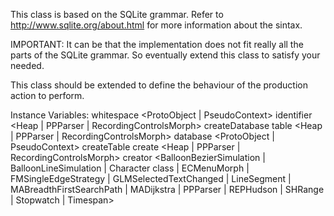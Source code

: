 This class is based on the SQLite grammar. Refer to http://www.sqlite.org/about.html for more information about the sintax. 

IMPORTANT: It can be that the implementation does not fit really all the parts of the SQLite grammar. So eventually extend this class to satisfy  your needed.

This class should be extended to define the behaviour of the production action to perform.

Instance Variables:
	whitespace	<ProtoObject | PseudoContext>
	identifier	<Heap | PPParser | RecordingControlsMorph>
	createDatabase	<PPParser>
	table	<Heap | PPParser | RecordingControlsMorph>
	database	<ProtoObject | PseudoContext>
	createTable	<PPParser>
	create	<Heap | PPParser | RecordingControlsMorph>
	creator	<BalloonBezierSimulation | BalloonLineSimulation | Character class | ECMenuMorph | FMSingleEdgeStrategy | GLMSelectedTextChanged | LineSegment | MABreadthFirstSearchPath | MADijkstra | PPParser | REPHudson | SHRange | Stopwatch | Timespan>